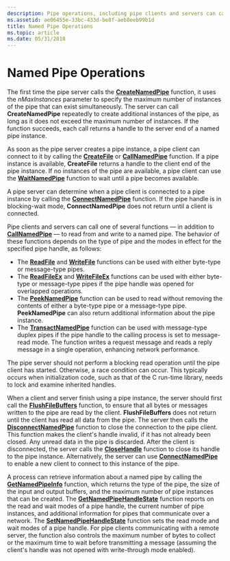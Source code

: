 ```yaml
---
description: Pipe operations, including pipe clients and servers can call one of several functions — in addition to CallNamedPipe — to read from and write to a named pipe.
ms.assetid: ae06455e-33bc-433d-be8f-aeb8eeb99b1d
title: Named Pipe Operations
ms.topic: article
ms.date: 05/31/2018
---
```


# Named Pipe Operations

The first time the pipe server calls the [**CreateNamedPipe**](/windows/desktop/api/Winbase/nf-winbase-createnamedpipea) function, it uses the *nMaxInstances* parameter to specify the maximum number of instances of the pipe that can exist simultaneously. The server can call **CreateNamedPipe** repeatedly to create additional instances of the pipe, as long as it does not exceed the maximum number of instances. If the function succeeds, each call returns a handle to the server end of a named pipe instance.

As soon as the pipe server creates a pipe instance, a pipe client can connect to it by calling the [**CreateFile**](/windows/desktop/api/fileapi/nf-fileapi-createfilea) or [**CallNamedPipe**](/windows/desktop/api/Winbase/nf-winbase-callnamedpipea) function. If a pipe instance is available, **CreateFile** returns a handle to the client end of the pipe instance. If no instances of the pipe are available, a pipe client can use the [**WaitNamedPipe**](/windows/desktop/api/Winbase/nf-winbase-waitnamedpipea) function to wait until a pipe becomes available.

A pipe server can determine when a pipe client is connected to a pipe instance by calling the [**ConnectNamedPipe**](/windows/win32/api/namedpipeapi/nf-namedpipeapi-connectnamedpipe) function. If the pipe handle is in blocking-wait mode, **ConnectNamedPipe** does not return until a client is connected.

Pipe clients and servers can call one of several functions — in addition to [**CallNamedPipe**](/windows/desktop/api/Winbase/nf-winbase-callnamedpipea) — to read from and write to a named pipe. The behavior of these functions depends on the type of pipe and the modes in effect for the specified pipe handle, as follows:

-   The [**ReadFile**](/windows/desktop/api/fileapi/nf-fileapi-readfile) and [**WriteFile**](/windows/desktop/api/fileapi/nf-fileapi-writefile) functions can be used with either byte-type or message-type pipes.
-   The [**ReadFileEx**](/windows/desktop/api/fileapi/nf-fileapi-readfileex) and [**WriteFileEx**](/windows/desktop/api/fileapi/nf-fileapi-writefileex) functions can be used with either byte-type or message-type pipes if the pipe handle was opened for overlapped operations.
-   The [**PeekNamedPipe**](/windows/win32/api/namedpipeapi/nf-namedpipeapi-peeknamedpipe) function can be used to read without removing the contents of either a byte-type pipe or a message-type pipe. **PeekNamedPipe** can also return additional information about the pipe instance.
-   The [**TransactNamedPipe**](/windows/win32/api/namedpipeapi/nf-namedpipeapi-transactnamedpipe) function can be used with message-type duplex pipes if the pipe handle to the calling process is set to message-read mode. The function writes a request message and reads a reply message in a single operation, enhancing network performance.

The pipe server should not perform a blocking read operation until the pipe client has started. Otherwise, a race condition can occur. This typically occurs when initialization code, such as that of the C run-time library, needs to lock and examine inherited handles.

When a client and server finish using a pipe instance, the server should first call the [**FlushFileBuffers**](/windows/desktop/api/fileapi/nf-fileapi-flushfilebuffers) function, to ensure that all bytes or messages written to the pipe are read by the client. **FlushFileBuffers** does not return until the client has read all data from the pipe. The server then calls the [**DisconnectNamedPipe**](/windows/win32/api/namedpipeapi/nf-namedpipeapi-disconnectnamedpipe) function to close the connection to the pipe client. This function makes the client's handle invalid, if it has not already been closed. Any unread data in the pipe is discarded. After the client is disconnected, the server calls the [**CloseHandle**](/windows/desktop/api/handleapi/nf-handleapi-closehandle) function to close its handle to the pipe instance. Alternatively, the server can use [**ConnectNamedPipe**](/windows/win32/api/namedpipeapi/nf-namedpipeapi-connectnamedpipe) to enable a new client to connect to this instance of the pipe.

A process can retrieve information about a named pipe by calling the [**GetNamedPipeInfo**](/windows/win32/api/namedpipeapi/nf-namedpipeapi-getnamedpipeinfo) function, which returns the type of the pipe, the size of the input and output buffers, and the maximum number of pipe instances that can be created. The [**GetNamedPipeHandleState**](/windows/desktop/api/Winbase/nf-winbase-getnamedpipehandlestatea) function reports on the read and wait modes of a pipe handle, the current number of pipe instances, and additional information for pipes that communicate over a network. The [**SetNamedPipeHandleState**](/windows/win32/api/namedpipeapi/nf-namedpipeapi-setnamedpipehandlestate) function sets the read mode and wait modes of a pipe handle. For pipe clients communicating with a remote server, the function also controls the maximum number of bytes to collect or the maximum time to wait before transmitting a message (assuming the client's handle was not opened with write-through mode enabled).

 

 

